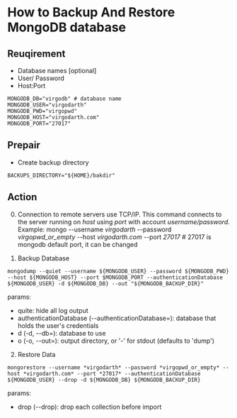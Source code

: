 # How to Backup And Restore MongoDB  database
## Reuqirement
- Database names [optional]
- User/ Password
- Host:Port
```
MONGODB_DB="virgodb" # database name
MONGODB_USER="virgodarth"
MONGODB_PWD="virgopwd"
MONGODB_HOST="virgodarth.com"
MONGODB_PORT="27017"
```

## Prepair
- Create backup directory
```
BACKUPS_DIRECTORY="${HOME}/bakdir"
```

## Action
0. Connection to remote servers use TCP/IP.
This command connects to the server running on *host* using *port* with account *username/password*.
Example: mongo --username *virgodarth* --password *virgopwd_or_empty* --host *virgodarth.com* --port *27017*  # 27017 is mongodb default port, it can be changed

1. Backup Database
```
mongodump --quiet --username ${MONGODB_USER} --password ${MONGODB_PWD} --host ${MONGODB_HOST} --port $MONGODB_PORT --authenticationDatabase ${MONGODB_USER} -d ${MONGODB_DB} --out "${MONGODB_BACKUP_DIR}"
```
params:
- quite: hide all log output
- authenticationDatabase (--authenticationDatabase=<database-name>): database that holds the user's credentials
- d (-d, --db=<database-name>): database to use
- o (-o, --out=<directory-path>): output directory, or '-' for stdout (defaults to 'dump')

2. Restore Data
```
mongorestore --username *virgodarth* --password *virgopwd_or_empty* --host *virgodarth.com* --port *27017* --authenticationDatabase ${MONGODB_USER} --drop -d ${MONGODB_DB} ${MONGODB_BACKUP_DIR}
```
params:
- drop (--drop): drop each collection before import
